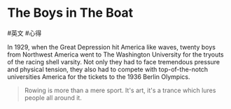 # The Boys in The Boat
#英文 #心得

In 1929, when the Great Depression hit America like waves, twenty boys from Northwest America went to The Washington University for the tryouts of the racing shell varsity. Not only they had to face tremendous pressure and physical tension, they also had to compete with top-of-the-notch universities America for the tickets to the 1936 Berlin Olympics.

>Rowing is more than a mere sport. It's art, it's a trance which lures people all around it.